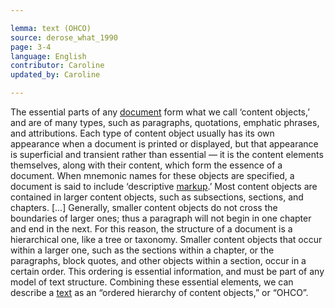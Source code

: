 ```yaml
---

lemma: text (OHCO)
source: derose_what_1990
page: 3-4
language: English
contributor: Caroline
updated_by: Caroline

---
```


The essential parts of any [document](document.html) form what we call ‘content objects,’ and are of many types, such as paragraphs, quotations, emphatic phrases, and attributions. Each type of content object usually has its own appearance when a document is printed or displayed, but that appearance is superficial and transient rather than essential — it is the content elements themselves, along with their content, which form the essence of a document. When mnemonic names for these objects are specified, a document is said to include ‘descriptive [markup](markup.html).’
Most content objects are contained in larger content objects, such as subsections, sections, and chapters. [...] Generally, smaller content objects do not cross the boundaries of larger ones; thus a paragraph will not begin in one chapter and end in the next. For this reason, the structure of a document is a hierarchical one, like a tree or taxonomy.
Smaller content objects that occur within a larger one, such as the sections within a chapter, or the paragraphs, block quotes, and other objects within a section, occur in a certain order. This ordering is essential information, and must be part of any model of text structure.
Combining these essential elements, we can describe a [text](text.html) as an “ordered hierarchy of content objects,” or “OHCO”.
